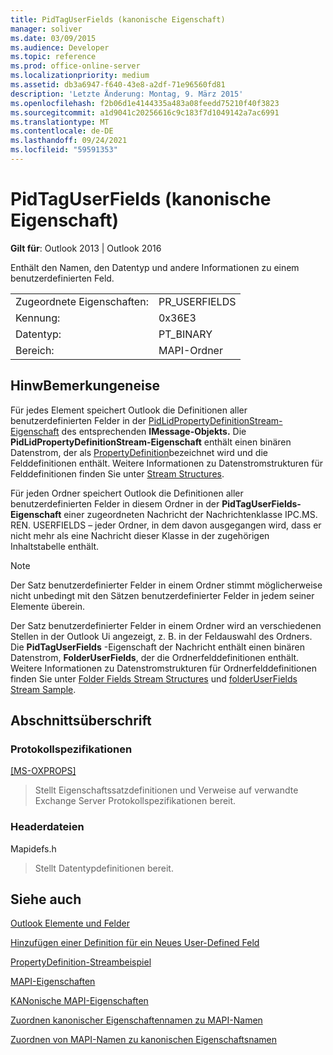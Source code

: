 ```yaml
---
title: PidTagUserFields (kanonische Eigenschaft)
manager: soliver
ms.date: 03/09/2015
ms.audience: Developer
ms.topic: reference
ms.prod: office-online-server
ms.localizationpriority: medium
ms.assetid: db3a6947-f640-43e8-a2df-71e96560fd81
description: 'Letzte Änderung: Montag, 9. März 2015'
ms.openlocfilehash: f2b06d1e4144335a483a08feedd75210f40f3823
ms.sourcegitcommit: a1d9041c20256616c9c183f7d1049142a7ac6991
ms.translationtype: MT
ms.contentlocale: de-DE
ms.lasthandoff: 09/24/2021
ms.locfileid: "59591353"
---
```

# <a name="pidtaguserfields-canonical-property"></a>PidTagUserFields (kanonische Eigenschaft)

  
  
**Gilt für**: Outlook 2013 | Outlook 2016 
  
Enthält den Namen, den Datentyp und andere Informationen zu einem benutzerdefinierten Feld.
  
|||
|:-----|:-----|
|Zugeordnete Eigenschaften:  <br/> |PR_USERFIELDS  <br/> |
|Kennung:  <br/> |0x36E3  <br/> |
|Datentyp:  <br/> |PT_BINARY  <br/> |
|Bereich:  <br/> |MAPI-Ordner  <br/> |
   
## <a name="remarks"></a>HinwBemerkungeneise

Für jedes Element speichert Outlook die Definitionen aller benutzerdefinierten Felder in der [PidLidPropertyDefinitionStream-Eigenschaft](pidlidpropertydefinitionstream-canonical-property.md) des entsprechenden **IMessage-Objekts.** Die **PidLidPropertyDefinitionStream-Eigenschaft** enthält einen binären Datenstrom, der als [PropertyDefinition](propertydefinition-stream-structure.md)bezeichnet wird und die Felddefinitionen enthält. Weitere Informationen zu Datenstromstrukturen für Felddefinitionen finden Sie unter [Stream Structures](stream-structures.md).
  
Für jeden Ordner speichert Outlook die Definitionen aller benutzerdefinierten Felder in diesem Ordner in der **PidTagUserFields-Eigenschaft** einer zugeordneten Nachricht der Nachrichtenklasse IPC.MS. REN. USERFIELDS – jeder Ordner, in dem davon ausgegangen wird, dass er nicht mehr als eine Nachricht dieser Klasse in der zugehörigen Inhaltstabelle enthält. 
  
> [!NOTE]
> Der Satz benutzerdefinierter Felder in einem Ordner stimmt möglicherweise nicht unbedingt mit den Sätzen benutzerdefinierter Felder in jedem seiner Elemente überein. 
  
Der Satz benutzerdefinierter Felder in einem Ordner wird an verschiedenen Stellen in der Outlook Ui angezeigt, z. B. in der Feldauswahl des Ordners. Die **PidTagUserFields** -Eigenschaft der Nachricht enthält einen binären Datenstrom, **FolderUserFields**, der die Ordnerfelddefinitionen enthält. Weitere Informationen zu Datenstromstrukturen für Ordnerfelddefinitionen finden Sie unter [Folder Fields Stream Structures](folder-fields-stream-structures.md) und [folderUserFields Stream Sample](folderuserfields-stream-sample.md).
  
## <a name="section-heading"></a>Abschnittsüberschrift

### <a name="protocol-specifications"></a>Protokollspezifikationen

[[MS-OXPROPS]](https://msdn.microsoft.com/library/f6ab1613-aefe-447d-a49c-18217230b148%28Office.15%29.aspx)
  
> Stellt Eigenschaftssatzdefinitionen und Verweise auf verwandte Exchange Server Protokollspezifikationen bereit.
    
### <a name="header-files"></a>Headerdateien

Mapidefs.h
  
> Stellt Datentypdefinitionen bereit.
    
## <a name="see-also"></a>Siehe auch



[Outlook Elemente und Felder](outlook-items-and-fields.md)
  
[Hinzufügen einer Definition für ein Neues User-Defined Feld](how-to-add-a-definition-for-a-new-user-defined-field.md)
  
[PropertyDefinition-Streambeispiel](propertydefinition-stream-sample.md)
  
[MAPI-Eigenschaften](mapi-properties.md)
  
[KANonische MAPI-Eigenschaften](mapi-canonical-properties.md)
  
[Zuordnen kanonischer Eigenschaftennamen zu MAPI-Namen](mapping-canonical-property-names-to-mapi-names.md)
  
[Zuordnen von MAPI-Namen zu kanonischen Eigenschaftsnamen](mapping-mapi-names-to-canonical-property-names.md)

